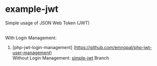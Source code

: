 # example-jwt

Simple usage of JSON Web Token (JWT)<br><br>

With Login Management: <br>
  1. [php-jwt-login-management] (https://github.com/emnopal/php-jwt-user-management)<br>
Without Login Management: [simple-jwt](https://github.com/emnopal/example-jwt/tree/simple-jwt) Branch<br>
